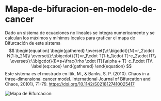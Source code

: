 # Mapa-de-bifuracion-en-modelo-de-cancer
Dado un sistema de ecuaciones no lineales se integra numericamente y se calculan los máximos y mínimos locales para graficar el mapa de Bifurcación de este sistema
$$
\begin{equation}
\begin{gathered}
    \overset{\:\:\bigcdot}{N}=r_2\cdot N(1-b_2N)\\
    \overset{\:\:\bigcdot}{T}=r_1\cdot T(1-b_1\cdot T)-c_2\cdot IT\\
    \overset{\:\:\bigcdot}{I}=s+\frac{\rho \cdot IT}{\alpha + T}-c_1\cdot IT\\
    \label{eq:caos}
\end{gathered}    
\end{equation}
$$
Este sistema es el mostrado en Itik, M., & Banks, S. P. (2010). Chaos in a three-dimensional cancer model. International Journal of Bifurcation and Chaos, 20(01), 71-79. https://doi.org/10.1142/S0218127410025417

![Mapa de Bifurcacion](https://github.com/Cygnus000/Mapa-de-bifuracion-en-modelo-de-cancer/blob/main/bifurcation_Y-max_vs_a_0_.png)
